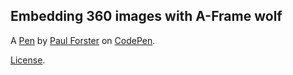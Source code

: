 Embedding 360 images with A-Frame  wolf
---------------------------------------


A [Pen](https://codepen.io/Williamwolf/pen/erPrZe) by [Paul Forster](https://codepen.io/Williamwolf) on [CodePen](https://codepen.io).

[License](https://codepen.io/Williamwolf/pen/erPrZe/license).